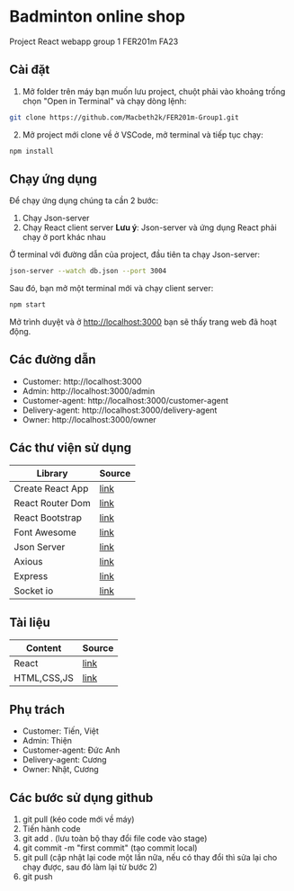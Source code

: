 # Badminton online shop
Project React webapp group 1 FER201m FA23

## Cài đặt 
1. Mở folder trên máy bạn muốn lưu project, chuột phải vào khoảng trống chọn "Open in Terminal" và chạy dòng lệnh:
```bash
git clone https://github.com/Macbeth2k/FER201m-Group1.git 
```  
2. Mở project mới clone về ở VSCode, mở terminal và tiếp tục chạy:
```bash
npm install 
```

## Chạy ứng dụng
Để chạy ứng dụng chúng ta cần 2 bước:
1. Chạy Json-server 
2. Chạy React client server
**Lưu ý**: Json-server và ứng dụng React phải chạy ở port khác nhau

Ở terminal với đường dẫn của project, đầu tiên ta chạy Json-server: 
```bash
json-server --watch db.json --port 3004
```
Sau đó, bạn mở một terminal mới và chạy client server:
```bash
npm start 
```
Mở trình duyệt và ở [http://localhost:3000](http://localhost:3000) bạn sẽ thấy trang web đã hoạt động.

## Các đường dẫn
- Customer: http://localhost:3000
- Admin: http://localhost:3000/admin
- Customer-agent: http://localhost:3000/customer-agent
- Delivery-agent: http://localhost:3000/delivery-agent
- Owner: http://localhost:3000/owner

## Các thư viện sử dụng
| Library | Source |
| ------ | ------ |
| Create React App | [link](https://github.com/facebook/create-react-app) |
| React Router Dom | [link](https://reactrouter.com/en/main) |
| React Bootstrap | [link](https://react-bootstrap.netlify.app/) |
| Font Awesome | [link](https://fontawesome.com/v5/docs/web/use-with/react) |
| Json Server | [link](https://github.com/typicode/json-server)|
| Axious | [link](https://github.com/axios/axios) |
| Express | [link](https://expressjs.com/) |
| Socket io | [link](https://socket.io/docs/v4/tutorial/introduction) |

## Tài liệu
| Content | Source |
| ------ | ------ |
| React | [link](https://react.dev/) |
| HTML,CSS,JS | [link](https://developer.mozilla.org/en-US/) |


## Phụ trách
- Customer: Tiến, Việt
- Admin: Thiện
- Customer-agent: Đức Anh
- Delivery-agent: Cương
- Owner: Nhật, Cương

## Các bước sử dụng github
1. git pull (kéo code mới về máy)
2. Tiến hành code
3. git add . (lưu toàn bộ thay đổi file code vào stage)
4. git commit -m "first commit" (tạo commit local)
5. git pull (cập nhật lại code một lần nữa, nếu có thay đổi thì sửa lại cho chạy được, sau đó làm lại từ bước 2)
6. git push 